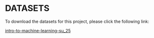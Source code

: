 # DATASETS

To download the datasets for this project, please click the following link:

[intro-to-machine-learning-su_25](https://drive.google.com/drive/folders/1Y4GBb1l-wu8t073nob3q0BnINqVPeCas?usp=sharing)